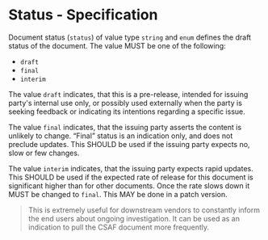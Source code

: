 # Status - Specification

Document status (`status`) of value type `string` and `enum` defines the draft status of the document.
The value MUST be one of the following:

* `draft`
* `final`
* `interim`

The value `draft` indicates, that this is a pre-release, intended for issuing party's internal use only, or possibly used externally when the party is seeking feedback or indicating its intentions regarding a specific issue.

The value `final` indicates, that the issuing party asserts the content is unlikely to change.
“Final” status is an indication only, and does not preclude updates.
This SHOULD be used if the issuing party expects no, slow or few changes.

The value `interim` indicates, that the issuing party expects rapid updates.
This SHOULD be used if the expected rate of release for this document is significant higher than for other documents.
Once the rate slows down it MUST be changed to `final`.
This MAY be done in a patch version.

> This is extremely useful for downstream vendors to constantly inform the end users about ongoing investigation. It can
> be used as an indication to pull the CSAF document more frequently.
